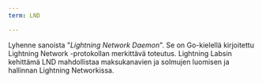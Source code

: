 ```yaml
---
term: LND

---
```

Lyhenne sanoista "*Lightning Network Daemon*". Se on Go-kielellä kirjoitettu Lightning Network -protokollan merkittävä toteutus. Lightning Labsin kehittämä LND mahdollistaa maksukanavien ja solmujen luomisen ja hallinnan Lightning Networkissa.